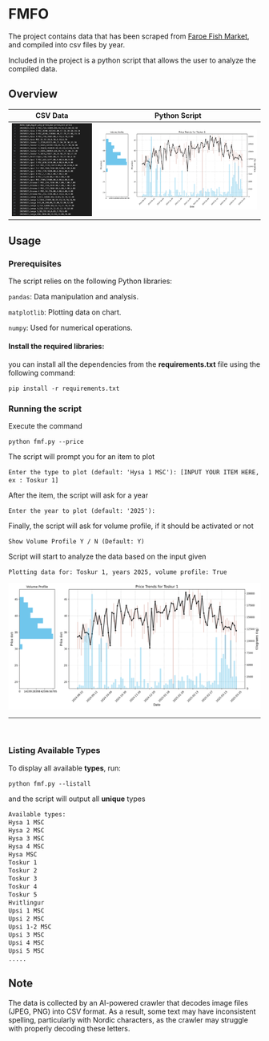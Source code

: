 # FMFO

The project contains data that has been scraped from [Faroe Fish Market](https://fmf.fo/), and compiled into csv files by year. 

Included in the project is a python script that allows the user to analyze the compiled data.

## Overview
| CSV Data | Python Script | 
| :---:   | :---: |
| ![Demo2](img/demo2.png) | ![Demo1](img/demo1.png)

## Usage

### Prerequisites
The script relies on the following Python libraries:

`pandas`: Data manipulation and analysis.

`matplotlib`: Plotting data on chart.

`numpy`: Used for numerical operations.

#### Install the required libraries:
you can install all the dependencies from the **requirements.txt** file using the following command:
```
pip install -r requirements.txt
```

### Running the script

Execute the command
```
python fmf.py --price
```

The script will prompt you for an item to plot
```
Enter the type to plot (default: 'Hysa 1 MSC'): [INPUT YOUR ITEM HERE, ex : Toskur 1]
```
After the item, the script will ask for a year
```
Enter the year to plot (default: '2025'): 
```
Finally, the script will ask for volume profile, if it should be activated or not
```
Show Volume Profile Y / N (Default: Y)
```
Script will start to analyze the data based on the input given
```
Plotting data for: Toskur 1, years 2025, volume profile: True
```
![Demo](img/demo1.png)

---
<br/>

### Listing Available Types

To display all available **types**, run:

```
python fmf.py --listall
```
and the script will output all **unique** types
```
Available types:
Hysa 1 MSC
Hysa 2 MSC
Hysa 3 MSC
Hysa 4 MSC
Hysa MSC
Toskur 1
Toskur 2
Toskur 3
Toskur 4
Toskur 5
Hvitlingur
Upsi 1 MSC
Upsi 2 MSC
Upsi 1-2 MSC
Upsi 3 MSC
Upsi 4 MSC
Upsi 5 MSC
.....
```


## Note
The data is collected by an AI-powered crawler that decodes image files (JPEG, PNG) into CSV format. As a result, some text may have inconsistent spelling, particularly with Nordic characters, as the crawler may struggle with properly decoding these letters.

